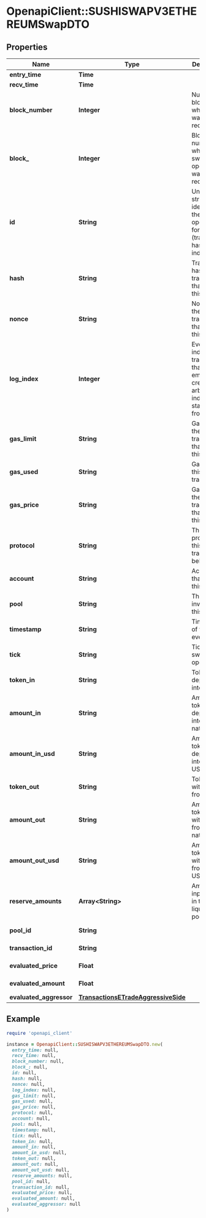 # OpenapiClient::SUSHISWAPV3ETHEREUMSwapDTO

## Properties

| Name | Type | Description | Notes |
| ---- | ---- | ----------- | ----- |
| **entry_time** | **Time** |  | [optional] |
| **recv_time** | **Time** |  | [optional] |
| **block_number** | **Integer** | Number of block in which entity was recorded. | [optional] |
| **block_** | **Integer** | Block number in which the swap operation was recorded. | [optional] |
| **id** | **String** | Unique string identifier of the swap operation, format: (transaction hash)-(log index). | [optional] |
| **hash** | **String** | Transaction hash of the transaction that emitted this event. | [optional] |
| **nonce** | **String** | Nonce of the transaction that emitted this event. | [optional] |
| **log_index** | **Integer** | Event log index. For transactions that don&#39;t emit event, create arbitrary index starting from 0. | [optional] |
| **gas_limit** | **String** | Gas limit of the transaction that emitted this event. | [optional] |
| **gas_used** | **String** | Gas used in this transaction. | [optional] |
| **gas_price** | **String** | Gas price of the transaction that emitted this event. | [optional] |
| **protocol** | **String** | The protocol this transaction belongs to. | [optional] |
| **account** | **String** | Account that emitted this event. | [optional] |
| **pool** | **String** | The pool involving this event. | [optional] |
| **timestamp** | **String** | Timestamp of this event. | [optional] |
| **tick** | **String** | Tick of the swap operation. | [optional] |
| **token_in** | **String** | Token deposited into pool. | [optional] |
| **amount_in** | **String** | Amount of token deposited into pool in native units. | [optional] |
| **amount_in_usd** | **String** | Amount of token deposited into pool in USD. | [optional] |
| **token_out** | **String** | Token withdrawn from pool. | [optional] |
| **amount_out** | **String** | Amount of token withdrawn from pool in native units. | [optional] |
| **amount_out_usd** | **String** | Amount of token withdrawn from pool in USD. | [optional] |
| **reserve_amounts** | **Array&lt;String&gt;** | Amount of input tokens in the liquidity pool. | [optional] |
| **pool_id** | **String** |  | [optional][readonly] |
| **transaction_id** | **String** |  | [optional][readonly] |
| **evaluated_price** | **Float** |  | [optional][readonly] |
| **evaluated_amount** | **Float** |  | [optional][readonly] |
| **evaluated_aggressor** | [**TransactionsETradeAggressiveSide**](TransactionsETradeAggressiveSide.md) |  | [optional] |

## Example

```ruby
require 'openapi_client'

instance = OpenapiClient::SUSHISWAPV3ETHEREUMSwapDTO.new(
  entry_time: null,
  recv_time: null,
  block_number: null,
  block_: null,
  id: null,
  hash: null,
  nonce: null,
  log_index: null,
  gas_limit: null,
  gas_used: null,
  gas_price: null,
  protocol: null,
  account: null,
  pool: null,
  timestamp: null,
  tick: null,
  token_in: null,
  amount_in: null,
  amount_in_usd: null,
  token_out: null,
  amount_out: null,
  amount_out_usd: null,
  reserve_amounts: null,
  pool_id: null,
  transaction_id: null,
  evaluated_price: null,
  evaluated_amount: null,
  evaluated_aggressor: null
)
```

